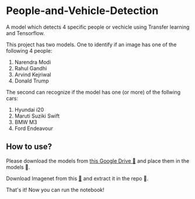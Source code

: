 # People-and-Vehicle-Detection

A model which detects 4 specific people or vechicle using Transfer learning and Tensorflow.

This project has two models. 
One to identify if an image has one of the following 4 people:
1. Narendra Modi
2. Rahul Gandhi
3. Arvind Kejriwal
4. Donald Trump

The second can recognize if the model has one (or more) of the follwing cars:
1. Hyundai i20
2. Maruti Suziki Swift
3. BMW M3
4. Ford Endeavour

## How to use?

Please download the models from [this Google Drive 🔗](https://drive.google.com/drive/folders/1vb_ZYMfwxFOLMqQltyg_zJDnT1dvVsC0?usp=sharing) and place them in the models 📁.

Download Imagenet from this [🔗](http://download.tensorflow.org/models/image/imagenet/inception-2015-12-05.tgz) and extract it in the repo 📁.

That's it! Now you can run the notebook!
